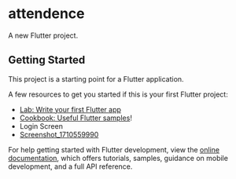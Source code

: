 # attendence

A new Flutter project.

## Getting Started

This project is a starting point for a Flutter application.

A few resources to get you started if this is your first Flutter project:

- [Lab: Write your first Flutter app](https://docs.flutter.dev/get-started/codelab)
- [Cookbook: Useful Flutter samples](https://docs.flutter.dev/cookbook)!
- Login Screen
- [Screenshot_1710559990](https://github.com/ahmed00331/Attendance-app/assets/116456635/db467842-1522-4fc5-8c30-50b3c7e4bccc)


For help getting started with Flutter development, view the
[online documentation](https://docs.flutter.dev/), which offers tutorials,
samples, guidance on mobile development, and a full API reference.
